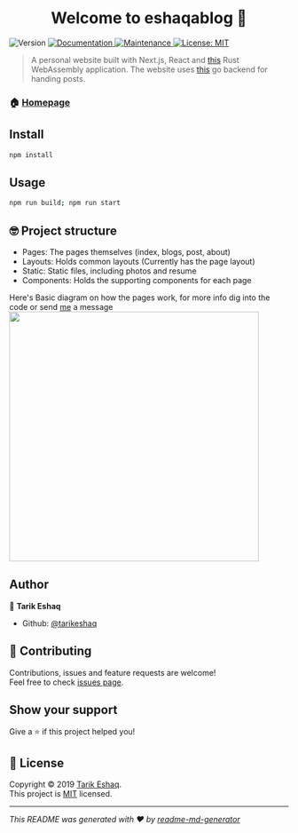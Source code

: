 <h1 align="center">Welcome to eshaqablog 👋</h1>
<p>
  <img alt="Version" src="https://img.shields.io/badge/version-1.0.0-blue.svg?cacheSeconds=2592000" />
  <a href="https://github.com/tarikeshaq/eshaqablog#readme">
    <img alt="Documentation" src="https://img.shields.io/badge/documentation-yes-brightgreen.svg" target="_blank" />
  </a>
  <a href="https://github.com/tarikeshaq/eshaqablog/graphs/commit-activity">
    <img alt="Maintenance" src="https://img.shields.io/badge/Maintained%3F-yes-green.svg" target="_blank" />
  </a>
  <a href="https://github.com/tarikeshaq/eshaqablog/blob/master/LICENSE">
    <img alt="License: MIT" src="https://img.shields.io/badge/License-MIT-yellow.svg" target="_blank" />
  </a>
</p>

> A personal website built with Next.js, React and [this](https://github.com/tarikeshaq/tic-tac-rust) Rust WebAssembly application. The website uses [this](https://github.com/tarikeshaq/personal-blog-API) go backend for handing posts.

### 🏠 [Homepage](https://github.com/tarikeshaq/eshaqablog#readme)

## Install

```sh
npm install
```

## Usage

```sh
npm run build; npm run start
```

## 🤓 Project structure
* Pages: The pages themselves (index, blogs, post, about)
* Layouts: Holds common layouts (Currently has the page layout)
* Static: Static files, including photos and resume
* Components: Holds the supporting components for each page

Here's Basic diagram on how the pages work, for more info dig into the code or send [me](https://github.com/tarikeshaq) a message<br />
<img height="450" src="https://i.ibb.co/r5XtNnn/eshaqablog.jpg">

## Author

👤 **Tarik Eshaq**

* Github: [@tarikeshaq](https://github.com/tarikeshaq)

## 🤝 Contributing

Contributions, issues and feature requests are welcome!<br />Feel free to check [issues page](https://github.com/tarikeshaq/eshaqablog/issues).

## Show your support

Give a ⭐️ if this project helped you!

## 📝 License

Copyright © 2019 [Tarik Eshaq](https://github.com/tarikeshaq).<br />
This project is [MIT](https://github.com/tarikeshaq/eshaqablog/blob/master/LICENSE) licensed.

***
_This README was generated with ❤️ by [readme-md-generator](https://github.com/kefranabg/readme-md-generator)_